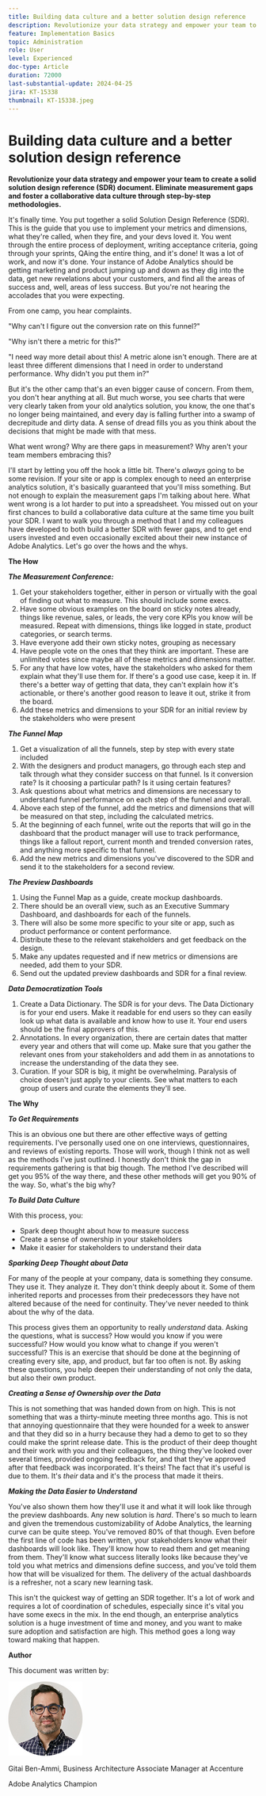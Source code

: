 ```yaml
---
title: Building data culture and a better solution design reference
description: Revolutionize your data strategy and empower your team to create a solid Solution Design Reference (SDR) document. Eliminate measurement gaps and foster a collaborative data culture through step-by-step methodologies.
feature: Implementation Basics
topic: Administration
role: User
level: Experienced
doc-type: Article
duration: 72000
last-substantial-update: 2024-04-25
jira: KT-15338
thumbnail: KT-15338.jpeg
---
```


# Building data culture and a better solution design reference

**Revolutionize your data strategy and empower your team to create a solid solution design reference (SDR) document. Eliminate measurement gaps and foster a collaborative data culture through step-by-step methodologies.**

It's finally time. You put together a solid Solution Design Reference (SDR). This is the guide that you use to implement your metrics and dimensions, what they're called, when they fire, and your devs loved it. You went through the entire process of deployment, writing acceptance criteria, going through your sprints, QAing the entire thing, and it's done! It was a lot of work, and now it's done. Your instance of Adobe Analytics should be getting marketing and product jumping up and down as they dig into the data, get new revelations about your customers, and find all the areas of success and, well, areas of less success. But you're not hearing the accolades that you were expecting. 

From one camp, you hear complaints.

"Why can't I figure out the conversion rate on this funnel?"

"Why isn't there a metric for this?"

"I need way more detail about this! A metric alone isn't enough. There are at least three different dimensions that I need in order to understand performance. Why didn't you put them in?"

But it's the other camp that's an even bigger cause of concern. From them, you don't hear anything at all. But much worse, you see charts that were very clearly taken from your old analytics solution, you know, the one that's no longer being maintained, and every day is falling further into a swamp of decrepitude and dirty data. A sense of dread fills you as you think about the decisions that might be made with that mess.

What went wrong? Why are there gaps in measurement? Why aren't your team members embracing this?

I'll start by letting you off the hook a little bit. There's *always* going to be some revision. If your site or app is complex enough to need an enterprise analytics solution, it's basically guaranteed that you'll miss something. But not enough to explain the measurement gaps I'm talking about here. What went wrong is a lot harder to put into a spreadsheet. You missed out on your first chances to build a collaborative data culture at the same time you built your SDR. I want to walk you through a method that I and my colleagues have developed to both build a better SDR with fewer gaps, and to get end users invested and even occasionally excited about their new instance of Adobe Analytics. Let's go over the hows and the whys.

**The How**

***The Measurement Conference:***

1. Get your stakeholders together, either in person or virtually with the goal of finding out what to measure. This should include some execs.
1. Have some obvious examples on the board on sticky notes already, things like revenue, sales, or leads, the very core KPIs you know will be measured. Repeat with dimensions, things like logged in state, product categories, or search terms.
1. Have everyone add their own sticky notes, grouping as necessary
1. Have people vote on the ones that they think are important. These are unlimited votes since maybe all of these metrics and dimensions matter.
1. For any that have low votes, have the stakeholders who asked for them explain what they'll use them for. If there's a good use case, keep it in. If there's a better way of getting that data, they can't explain how it's actionable, or there's another good reason to leave it out, strike it from the board.
1. Add these metrics and dimensions to your SDR for an initial review by the stakeholders who were present

***The Funnel Map***

1. Get a visualization of all the funnels, step by step with every state included
1. With the designers and product managers, go through each step and talk through what they consider success on that funnel. Is it conversion rate? Is it choosing a particular path? Is it using certain features?
1. Ask questions about what metrics and dimensions are necessary to understand funnel performance on each step of the funnel and overall.
1. Above each step of the funnel, add the metrics and dimensions that will be measured on that step, including the calculated metrics.
1. At the beginning of each funnel, write out the reports that will go in the dashboard that the product manager will use to track performance, things like a fallout report, current month and trended conversion rates, and anything more specific to that funnel.
1. Add the new metrics and dimensions you've discovered to the SDR and send it to the stakeholders for a second review.

***The Preview Dashboards***

1. Using the Funnel Map as a guide, create mockup dashboards.
1. There should be an overall view, such as an Executive Summary Dashboard, and dashboards for each of the funnels.
1. There will also be some more specific to your site or app, such as product performance or content performance.
1. Distribute these to the relevant stakeholders and get feedback on the design.
1. Make any updates requested and if new metrics or dimensions are needed, add them to your SDR.
1. Send out the updated preview dashboards and SDR for a final review.

***Data Democratization Tools***

1. Create a Data Dictionary. The SDR is for your devs. The Data Dictionary is for your end users. Make it readable for end users so they can easily look up what data is available and know how to use it. Your end users should be the final approvers of this.
1. Annotations. In every organization, there are certain dates that matter every year and others that will come up. Make sure that you gather the relevant ones from your stakeholders and add them in as annotations to increase the understanding of the data they see. 
1. Curation. If your SDR is big, it might be overwhelming. Paralysis of choice doesn't just apply to your clients. See what matters to each group of users and curate the elements they'll see.

**The Why**

***To Get Requirements***

This is an obvious one but there are other effective ways of getting requirements. I've personally used one on one interviews, questionnaires, and reviews of existing reports. Those will work, though I think not as well as the methods I've just outlined. I honestly don't think the gap in requirements gathering is that big though. The method I've described will get you 95% of the way there, and these other methods will get you 90% of the way. So, what's the big why?

***To Build Data Culture***

With this process, you:

- Spark deep thought about how to measure success
- Create a sense of ownership in your stakeholders
- Make it easier for stakeholders to understand their data

***Sparking Deep Thought about Data***

For many of the people at your company, data is something they consume. They use it. They analyze it. They don't think deeply about it. Some of them inherited reports and processes from their predecessors they have not altered because of the need for continuity. They've never needed to think about the why of the data.

This process gives them an opportunity to really *understand* data. Asking the questions, what is success? How would you know if you were successful? How would you know what to change if you weren't successful? This is an exercise that should be done at the beginning of creating every site, app, and product, but far too often is not. By asking these questions, you help deepen their understanding of not only the data, but also their own product.

***Creating a Sense of Ownership over the Data***

This is not something that was handed down from on high. This is not something that was a thirty-minute meeting three months ago. This is not that annoying questionnaire that they were hounded for a week to answer and that they did so in a hurry because they had a demo to get to so they could make the sprint release date. This is the product of their deep thought and their work with you and their colleagues, the thing they've looked over several times, provided ongoing feedback for, and that they've approved after that feedback was incorporated. It's theirs! The fact that it's useful is due to them. It's *their* data and it's the process that made it theirs.

***Making the Data Easier to Understand***

You've also shown them how they'll use it and what it will look like through the preview dashboards. Any new solution is *hard*. There's so much to learn and given the tremendous customizability of Adobe Analytics, the learning curve can be quite steep. You've removed 80% of that though. Even before the first line of code has been written, your stakeholders know what their dashboards will look like. They'll know how to read them and get meaning from them. They'll know what success literally looks like because they've told you what metrics and dimensions define success, and you've told them how that will be visualized for them. The delivery of the actual dashboards is a refresher, not a scary new learning task. 

This isn't the quickest way of getting an SDR together. It's a lot of work and requires a lot of coordination of schedules, especially since it's vital you have some execs in the mix. In the end though, an enterprise analytics solution is a huge investment of time and money, and you want to make sure adoption and satisfaction are high. This method goes a long way toward making that happen.

**Author**

This document was written by: 

![gitai-headshot](assets/gitai-headshot-150.jpg)

Gitai Ben-Ammi, Business Architecture Associate Manager at Accenture

Adobe Analytics Champion

